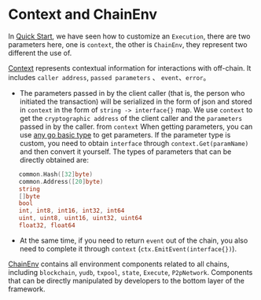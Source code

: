 # Context and ChainEnv 

In [Quick Start](2.快速开始.md), we have seen how to customize an `Execution`, there are two parameters here, one is `context`, the other is `ChainEnv`, they represent two different
the use of.  


[Context](https://github.com/yu-org/yu/blob/master/core/context) represents contextual information for interactions with off-chain. It includes `caller address`, `passed parameters` 、
`event`、`error`。  
 - The parameters passed in by the client caller (that is, the person who initiated the transaction) will be serialized in the form of json and stored in `context` in the form of `string -> interface{}` map.
   We use `context` to get the `cryptographic address` of the client caller and the `parameters` passed in by the caller. from `context`
   When getting parameters, you can use [any go basic type](https://github.com/yu-org/yu/blob/master/core/context/params.go) to get parameters.
   If the parameter type is custom, you need to obtain `interface` through ``context.Get(paramName)`` and then convert it yourself. The types of parameters that can be directly obtained are:
 ```go
    common.Hash([32]byte)
    common.Address([20]byte)
    string
    []byte
    bool 
    int, int8, int16, int32, int64
    uint, uint8, uint16, uint32, uint64
    float32, float64
```  
 
   
 - At the same time, if you need to return `event` out of the chain, you also need to complete it through `context` (``ctx.EmitEvent(interface{})``).   
     
[ChainEnv](https://github.com/yu-org/yu/blob/master/core/chain_env/env.go) contains all environment components related to all chains, including `blockchain`,
`yudb`, `txpool`, `state`, `Execute`, `P2pNetwork`. Components that can be directly manipulated by developers to the bottom layer of the framework.  